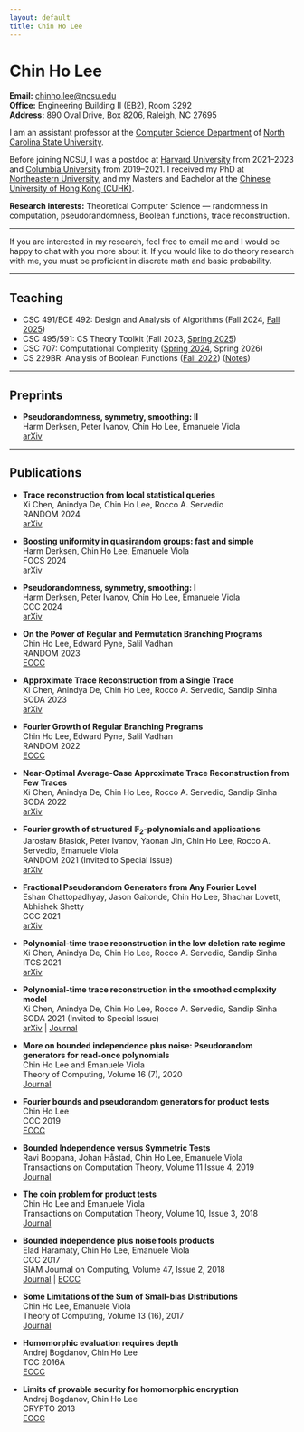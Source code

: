```yaml
---
layout: default
title: Chin Ho Lee
---
```


# Chin Ho Lee

**Email:** chinho.lee@ncsu.edu  
**Office:** Engineering Building II (EB2), Room 3292  
**Address:** 890 Oval Drive, Box 8206, Raleigh, NC 27695

I am an assistant professor at the [Computer Science Department](https://www.csc.ncsu.edu) of [North Carolina State University](https://www.ncsu.edu).

Before joining NCSU, I was a postdoc at [Harvard University](https://www.harvard.edu) from 2021–2023 and [Columbia University](https://www.columbia.edu) from 2019–2021. I received my PhD at [Northeastern University](https://www.northeastern.edu), and my Masters and Bachelor at the [Chinese University of Hong Kong (CUHK)](https://www.cuhk.edu.hk).

**Research interests:** Theoretical Computer Science — randomness in computation, pseudorandomness, Boolean functions, trace reconstruction.

---

If you are interested in my research, feel free to email me and I would be happy to chat with you more about it. If you would like to do theory research with me, you must be proficient in discrete math and basic probability.

---

## Teaching

- CSC 491/ECE 492: Design and Analysis of Algorithms (Fall 2024, [Fall 2025](./csc491/))
- CSC 495/591: CS Theory Toolkit (Fall 2023, [Spring 2025](./csc495/))
- CSC 707: Computational Complexity ([Spring 2024](./csc707/), Spring 2026)
- CS 229BR: Analysis of Boolean Functions ([Fall 2022](./cs229br/)) ([Notes](https://chinholee.github.io/CS229BR_lecture_notes.pdf))

---

## Preprints

- **Pseudorandomness, symmetry, smoothing: II**  
  Harm Derksen, Peter Ivanov, Chin Ho Lee, Emanuele Viola  
  [arXiv](https://arxiv.org/abs/2401.00002)

---

## Publications

- **Trace reconstruction from local statistical queries**  
  Xi Chen, Anindya De, Chin Ho Lee, Rocco A. Servedio  
  RANDOM 2024  
  [arXiv](https://arxiv.org/abs/2401.00003)

- **Boosting uniformity in quasirandom groups: fast and simple**  
  Harm Derksen, Chin Ho Lee, Emanuele Viola  
  FOCS 2024  
  [arXiv](https://arxiv.org/abs/2401.00004)

- **Pseudorandomness, symmetry, smoothing: I**  
  Harm Derksen, Peter Ivanov, Chin Ho Lee, Emanuele Viola  
  CCC 2024  
  [arXiv](https://arxiv.org/abs/2401.00005)

- **On the Power of Regular and Permutation Branching Programs**  
  Chin Ho Lee, Edward Pyne, Salil Vadhan  
  RANDOM 2023  
  [ECCC](https://eccc.weizmann.ac.il/report/2023/001/)

- **Approximate Trace Reconstruction from a Single Trace**  
  Xi Chen, Anindya De, Chin Ho Lee, Rocco A. Servedio, Sandip Sinha  
  SODA 2023  
  [arXiv](https://arxiv.org/abs/2401.00006)

- **Fourier Growth of Regular Branching Programs**  
  Chin Ho Lee, Edward Pyne, Salil Vadhan  
  RANDOM 2022  
  [ECCC](https://eccc.weizmann.ac.il/report/2022/001/)

- **Near-Optimal Average-Case Approximate Trace Reconstruction from Few Traces**  
  Xi Chen, Anindya De, Chin Ho Lee, Rocco A. Servedio, Sandip Sinha  
  SODA 2022  
  [arXiv](https://arxiv.org/abs/2401.00007)

- **Fourier growth of structured $\mathbb{F}_2$-polynomials and applications**  
  Jarosław Błasiok, Peter Ivanov, Yaonan Jin, Chin Ho Lee, Rocco A. Servedio, Emanuele Viola  
  RANDOM 2021 (Invited to Special Issue)  
  [arXiv](https://arxiv.org/abs/2401.00008)

- **Fractional Pseudorandom Generators from Any Fourier Level**  
  Eshan Chattopadhyay, Jason Gaitonde, Chin Ho Lee, Shachar Lovett, Abhishek Shetty  
  CCC 2021  
  [arXiv](https://arxiv.org/abs/2401.00009)

- **Polynomial-time trace reconstruction in the low deletion rate regime**  
  Xi Chen, Anindya De, Chin Ho Lee, Rocco A. Servedio, Sandip Sinha  
  ITCS 2021  
  [arXiv](https://arxiv.org/abs/2401.00010)

- **Polynomial-time trace reconstruction in the smoothed complexity model**  
  Xi Chen, Anindya De, Chin Ho Lee, Rocco A. Servedio, Sandip Sinha  
  SODA 2021 (Invited to Special Issue)  
  [arXiv](https://arxiv.org/abs/2401.00011) | [Journal](https://doi.org/10.1137/1.9781611976465.1)

- **More on bounded independence plus noise: Pseudorandom generators for read-once polynomials**  
  Chin Ho Lee and Emanuele Viola  
  Theory of Computing, Volume 16 (7), 2020  
  [Journal](https://doi.org/10.4086/toc.2020.v016a007)

- **Fourier bounds and pseudorandom generators for product tests**  
  Chin Ho Lee  
  CCC 2019  
  [ECCC](https://eccc.weizmann.ac.il/report/2019/001/)

- **Bounded Independence versus Symmetric Tests**  
  Ravi Boppana, Johan Håstad, Chin Ho Lee, Emanuele Viola  
  Transactions on Computation Theory, Volume 11 Issue 4, 2019  
  [Journal](https://doi.org/10.1145/3365523)

- **The coin problem for product tests**  
  Chin Ho Lee and Emanuele Viola  
  Transactions on Computation Theory, Volume 10, Issue 3, 2018  
  [Journal](https://doi.org/10.1145/3201787)
 
- **Bounded independence plus noise fools products**  
  Elad Haramaty, Chin Ho Lee, Emanuele Viola  
  CCC 2017  
  SIAM Journal on Computing, Volume 47, Issue 2, 2018  
  [Journal](https://doi.org/10.1137/17M1129088) | [ECCC](https://eccc.weizmann.ac.il/report/2016/169/)

- **Some Limitations of the Sum of Small-bias Distributions**  
  Chin Ho Lee, Emanuele Viola  
  Theory of Computing, Volume 13 (16), 2017  
  [Journal](http://doi.org/10.4086/toc.2017.v013a016)

- **Homomorphic evaluation requires depth**  
  Andrej Bogdanov, Chin Ho Lee  
  TCC 2016A  
  [ECCC](https://eccc.weizmann.ac.il/report/2012/157/)

- **Limits of provable security for homomorphic encryption**  
  Andrej Bogdanov, Chin Ho Lee  
  CRYPTO 2013   
  [ECCC](https://eccc.weizmann.ac.il/report/2012/156/)
